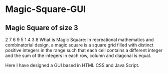 # Magic-Square-GUI


Magic Square of size 3
-----------------------
  2   7   6
  9   5   1
  4   3   8
What is Magic Square:
In recreational mathematics and combinatorial design, a magic square is a square grid filled with distinct positive integers in the range such that each cell contains a different integer and the sum of the integers in each row, column and diagonal is equal.  


Here I have designed a GUI based in HTML CSS and Java Script. 
